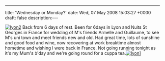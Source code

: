 ---
title: 'Wednesday or Monday?'
date: Wed, 07 May 2008 15:03:27 +0000
draft: false
description:---

[![](/shared/2008/05/lyon2-300x2251.jpg "lyon2")](/shared/2008/05/lyon2.jpg) Back from 6 days of rest. Been for 6days in Lyon and Nuits St Georges in France for wedding of M's friends Armelle and Guillaume, to see M's uni town and meet friends new and old. Had great time, lots of sunshine and good food and wine, now recovering at work breaktime almost hometime and wishing I were back in France. Not going running tonight as it's my Mum's b'day and we're going round for a cuppa tea.[![](/shared/2008/05/lyon1-300x1971.jpg "lyon1")](/shared/2008/05/lyon1.jpg)